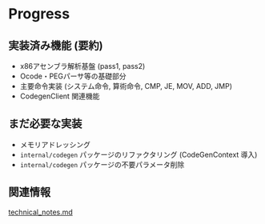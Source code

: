 # Progress

## 実装済み機能 (要約)
- x86アセンブラ解析基盤 (pass1, pass2)
- Ocode・PEGパーサ等の基礎部分
- 主要命令実装 (システム命令, 算術命令, CMP, JE, MOV, ADD, JMP)
- CodegenClient 関連機能

## まだ必要な実装
- メモリアドレッシング
- `internal/codegen` パッケージのリファクタリング (CodeGenContext 導入)
- `internal/codegen` パッケージの不要パラメータ削除

## 関連情報
[technical_notes.md](../details/technical_notes.md)
